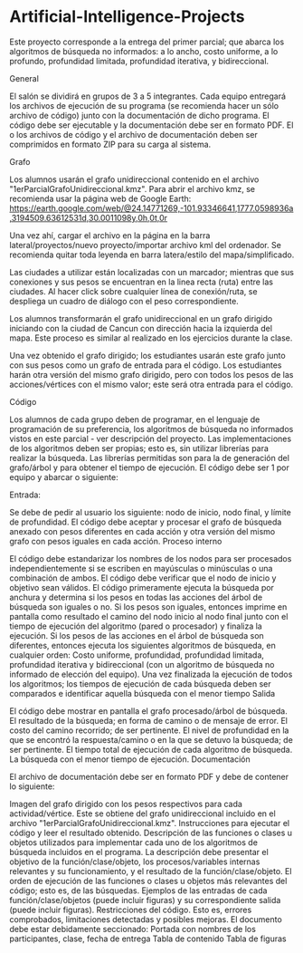 # Artificial-Intelligence-Projects

Este proyecto corresponde a la entrega del primer parcial; que abarca los algoritmos de búsqueda no informados: a lo ancho, costo uniforme, a lo profundo, profundidad limitada, profundidad iterativa, y bidireccional.





General

El salón se dividirá en grupos de 3 a 5 integrantes. Cada equipo entregará los archivos de ejecución de su programa (se recomienda hacer un sólo archivo de código) junto con la documentación de dicho programa. El código debe ser ejecutable y la documentación debe ser en formato PDF. El o los archivos de código y el archivo de documentación deben ser comprimidos en formato ZIP para su carga al sistema.

Grafo

Los alumnos usarán el grafo unidireccional contenido en el archivo "1erParcialGrafoUnidireccional.kmz". Para abrir el archivo kmz, se recomienda usar la página web de Google Earth: https://earth.google.com/web/@24.14771269,-101.93346641,1777.0598936a,3194509.63612531d,30.0011098y,0h,0t,0r

Una vez ahí, cargar el archivo en la página en la barra lateral/proyectos/nuevo proyecto/importar archivo kml del ordenador. Se recomienda quitar toda leyenda en barra latera/estilo del mapa/simplificado.

Las ciudades a utilizar están localizadas con un marcador; mientras que sus conexiones y sus pesos se encuentran en la linea recta (ruta) entre las ciudades. Al hacer click sobre cualquier línea de conexión/ruta, se despliega un cuadro de diálogo con el peso correspondiente.

Los alumnos transformarán el grafo unidireccional en un grafo dirigido iniciando con la ciudad de Cancun con dirección hacia la izquierda del mapa. Este proceso es similar al realizado en los ejercicios durante la clase.

Una vez obtenido el grafo dirigido; los estudiantes usarán este grafo junto con sus pesos como un grafo de entrada para el código. Los estudiantes harán otra versión del mismo grafo dirigido, pero con todos los pesos de las acciones/vértices con el mismo valor; este será otra entrada para el código.

Código

Los alumnos de cada grupo deben de programar, en el lenguaje de programación de su preferencia, los algoritmos de búsqueda no informados vistos en este parcial - ver descripción del proyecto. Las implementaciones de los algoritmos deben ser propias; esto es, sin utilizar librerías para realizar la búsqueda. Las librerías permitidas son para la de generación del grafo/árbol y para obtener el tiempo de ejecución. El código debe ser 1 por equipo y abarcar o siguiente:

Entrada:

Se debe de pedir al usuario los siguiente: nodo de inicio, nodo final, y límite de profundidad.
El código debe aceptar y procesar el grafo de búsqueda anexado con pesos diferentes en cada acción y otra versión del mismo grafo con pesos iguales en cada acción.
Proceso interno

El código debe estandarizar los nombres de los nodos para ser procesados independientemente si se escriben en mayúsculas o minúsculas o una combinación de ambos.
El código debe verificar que el nodo de inicio y objetivo sean válidos.
El código primeramente ejecuta la búsqueda por anchura y determina si los pesos en todas las acciones del árbol de búsqueda son iguales o no. Si los pesos son iguales, entonces imprime en pantalla como resultado el camino del nodo inicio al nodo final junto con el tiempo de ejecución del algoritmo (pared o procesador) y finaliza la ejecución.
Si los pesos de las acciones en el árbol de búsqueda son diferentes, entonces ejecuta los siguientes algoritmos de búsqueda, en cualquier orden: Costo uniforme, profundidad, profundidad limitada, profundidad iterativa y bidireccional (con un algoritmo de búsqueda no informado de elección del equipo).
Una vez finalizada la ejecución de todos los algoritmos; los tiempos de ejecución de cada búsqueda deben ser comparados e identificar aquella búsqueda con el menor tiempo
Salida

El código debe mostrar en pantalla el grafo procesado/árbol de búsqueda.
El resultado de la búsqueda; en forma de camino o de mensaje de error.
El costo del camino recorrido; de ser pertinente.
El nivel de profundidad en la que se encontró la respuesta/camino o en la que se detuvo la búsqueda; de ser pertinente.
El tiempo total de ejecución de cada algoritmo de búsqueda.
La búsqueda con el menor tiempo de ejecución.
Documentación

El archivo de documentación debe ser en formato PDF y debe de contener lo siguiente:

Imagen del grafo dirigido con los pesos respectivos para cada actividad/vértice. Este se obtiene del grafo unidireccional incluido en el archivo "1erParcialGrafoUnidireccional.kmz".
Instrucciones para ejecutar el código y leer el resultado obtenido.
Descripción de las funciones o clases u objetos utilizados para implementar cada uno de los algoritmos de búsqueda incluidos en el programa. La descripción debe presentar el objetivo de la función/clase/objeto, los procesos/variables internas relevantes y su funcionamiento, y el resultado de la función/clase/objeto.
El orden de ejecución de las funciones o clases u objetos más relevantes del código; esto es, de las búsquedas.
Ejemplos de las entradas de cada función/clase/objetos (puede incluir figuras) y su correspondiente salida (puede incluir figuras).
Restricciones del código. Esto es, errores comprobados, limitaciones detectadas y posibles mejoras.
El documento debe estar debidamente seccionado:
Portada con nombres de los participantes, clase, fecha de entrega
Tabla de contenido
Tabla de figuras

